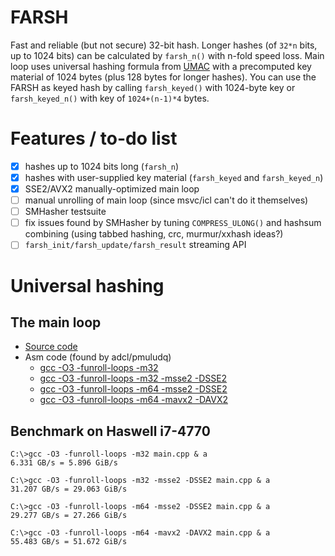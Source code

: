 # FARSH
Fast and reliable (but not secure) 32-bit hash. Longer hashes (of `32*n` bits, up to 1024 bits) can be calculated by `farsh_n()` with n-fold speed loss. Main loop uses universal hashing formula from [UMAC](http://en.wikipedia.org/wiki/UMAC) with a precomputed key material of 1024 bytes (plus 128 bytes for longer hashes). You can use the FARSH as keyed hash by calling `farsh_keyed()` with 1024-byte key or `farsh_keyed_n()` with key of `1024+(n-1)*4` bytes.

# Features / to-do list
- [x] hashes up to 1024 bits long (`farsh_n`)
- [x] hashes with user-supplied key material (`farsh_keyed` and `farsh_keyed_n`)
- [x] SSE2/AVX2 manually-optimized main loop
- [ ] manual unrolling of main loop (since msvc/icl can't do it themselves)
- [ ] SMHasher testsuite
- [ ] fix issues found by SMHasher by tuning `COMPRESS_ULONG()` and hashsum combining (using tabbed hashing, crc, murmur/xxhash ideas?)
- [ ] `farsh_init/farsh_update/farsh_result` streaming API

# Universal hashing
## The main loop
- [Source code](farsh.c#L34)
- Asm code (found by adcl/pmuludq)
  - [gcc -O3 -funroll-loops -m32](gcc32.lst#L286)
  - [gcc -O3 -funroll-loops -m32 -msse2 -DSSE2](gcc32sse2.lst#L326)
  - [gcc -O3 -funroll-loops -m64 -msse2 -DSSE2](gcc64sse2.lst#L257)
  - [gcc -O3 -funroll-loops -m64 -mavx2 -DAVX2](gcc64avx2.lst#L259)

## Benchmark on Haswell i7-4770
```
C:\>gcc -O3 -funroll-loops -m32 main.cpp & a
6.331 GB/s = 5.896 GiB/s

C:\>gcc -O3 -funroll-loops -m32 -msse2 -DSSE2 main.cpp & a
31.207 GB/s = 29.063 GiB/s

C:\>gcc -O3 -funroll-loops -m64 -msse2 -DSSE2 main.cpp & a
29.277 GB/s = 27.266 GiB/s

C:\>gcc -O3 -funroll-loops -m64 -mavx2 -DAVX2 main.cpp & a
55.483 GB/s = 51.672 GiB/s
```
